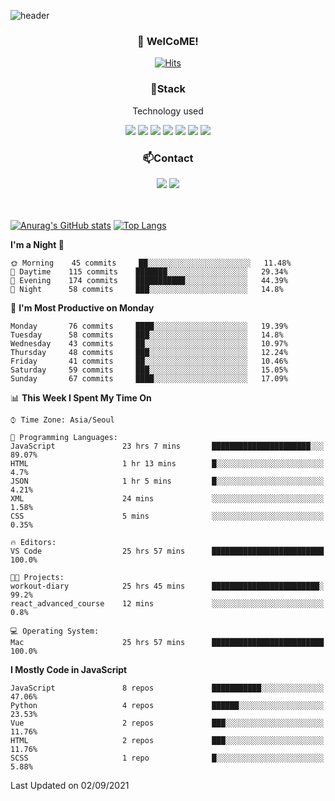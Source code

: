 ![header](https://capsule-render.vercel.app/api?type=waving&color=gradient&height=200&text=Kyungjoon&fontAlign=70&fontAlignY=40&animation=twinkling)

<h3 align="center">👋 WelCoME!</h3>

<div align=center>
  
[![Hits](https://hits.seeyoufarm.com/api/count/incr/badge.svg?url=https%3A%2F%2Fgithub.com%2Fuvula6921&count_bg=%2322BAC9&title_bg=%23827F7F&icon=iconify.svg&icon_color=%2325A27F&title=visits&edge_flat=false)](https://hits.seeyoufarm.com)
  
</div>
<h3 align="center">📌Stack</h3>
<p align="center">Technology used</p>
<div align="center"><img src="https://img.shields.io/badge/HTML5-E34F26?style=flat-square&logo=HTML5&logoColor=white"></img> <img src="https://img.shields.io/badge/CSS3-0A84FF?style=flat-square&logo=CSS3&logoColor=white"></img> <img src="https://img.shields.io/badge/JavaScript-FFCD11?style=flat-square&logo=JavaScript&logoColor=white"></img> <img src="https://img.shields.io/badge/React-00BCF6?style=flat-square&logo=React&logoColor=white"></img> <img src="https://img.shields.io/badge/jQuery-3655FF?style=flat-square&logo=jQuery&logoColor=white"></img> <img src="https://img.shields.io/badge/Ruby-E0115F?style=flat-square&logo=Ruby&logoColor=white"></img> <img src="https://img.shields.io/badge/Python-4B8BBE?style=flat-square&logo=Python&logoColor=white"></img></div>

<h3 align="center">📫Contact</h3>
<div align="center"><a href="https://velog.io/@uvula6921/"><img src="https://img.shields.io/badge/Blog-20c997?style=flat-square&logo=V&logoColor=white"/></a> <a href="pkj6921@gmail.com"><img src="https://img.shields.io/badge/Gmail-EA4335?style=flat-square&logo=Gmail&logoColor=white"/></a></div>
<br>
<br>

[![Anurag's GitHub stats](https://github-readme-stats.vercel.app/api?username=uvula6921&hide=stars,issues&show_icons=true&count_private=true&theme=tokyonight)](https://github.com/anuraghazra/github-readme-stats)
[![Top Langs](https://github-readme-stats.vercel.app/api/top-langs/?username=uvula6921&hide=css,jupyter%20notebook,html&exclude_repo=uvula6921,uvula6921.github.io&layout=compact&langs_count=8)](https://github.com/anuraghazra/github-readme-stats)

<!--START_SECTION:waka-->
**I'm a Night 🦉** 

```text
🌞 Morning    45 commits     ██░░░░░░░░░░░░░░░░░░░░░░░   11.48% 
🌆 Daytime    115 commits    ███████░░░░░░░░░░░░░░░░░░   29.34% 
🌃 Evening    174 commits    ███████████░░░░░░░░░░░░░░   44.39% 
🌙 Night      58 commits     ███░░░░░░░░░░░░░░░░░░░░░░   14.8%

```
📅 **I'm Most Productive on Monday** 

```text
Monday       76 commits     ████░░░░░░░░░░░░░░░░░░░░░   19.39% 
Tuesday      58 commits     ███░░░░░░░░░░░░░░░░░░░░░░   14.8% 
Wednesday    43 commits     ██░░░░░░░░░░░░░░░░░░░░░░░   10.97% 
Thursday     48 commits     ███░░░░░░░░░░░░░░░░░░░░░░   12.24% 
Friday       41 commits     ██░░░░░░░░░░░░░░░░░░░░░░░   10.46% 
Saturday     59 commits     ███░░░░░░░░░░░░░░░░░░░░░░   15.05% 
Sunday       67 commits     ████░░░░░░░░░░░░░░░░░░░░░   17.09%

```


📊 **This Week I Spent My Time On** 

```text
⌚︎ Time Zone: Asia/Seoul

💬 Programming Languages: 
JavaScript               23 hrs 7 mins       ██████████████████████░░░   89.07% 
HTML                     1 hr 13 mins        █░░░░░░░░░░░░░░░░░░░░░░░░   4.7% 
JSON                     1 hr 5 mins         █░░░░░░░░░░░░░░░░░░░░░░░░   4.21% 
XML                      24 mins             ░░░░░░░░░░░░░░░░░░░░░░░░░   1.58% 
CSS                      5 mins              ░░░░░░░░░░░░░░░░░░░░░░░░░   0.35%

🔥 Editors: 
VS Code                  25 hrs 57 mins      █████████████████████████   100.0%

🐱‍💻 Projects: 
workout-diary            25 hrs 45 mins      ████████████████████████░   99.2% 
react_advanced_course    12 mins             ░░░░░░░░░░░░░░░░░░░░░░░░░   0.8%

💻 Operating System: 
Mac                      25 hrs 57 mins      █████████████████████████   100.0%

```

**I Mostly Code in JavaScript** 

```text
JavaScript               8 repos             ███████████░░░░░░░░░░░░░░   47.06% 
Python                   4 repos             ██████░░░░░░░░░░░░░░░░░░░   23.53% 
Vue                      2 repos             ███░░░░░░░░░░░░░░░░░░░░░░   11.76% 
HTML                     2 repos             ███░░░░░░░░░░░░░░░░░░░░░░   11.76% 
SCSS                     1 repo              █░░░░░░░░░░░░░░░░░░░░░░░░   5.88%

```



 Last Updated on 02/09/2021
<!--END_SECTION:waka-->
